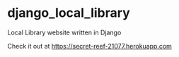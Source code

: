 # django_local_library
Local Library website written in Django

Check it out at https://secret-reef-21077.herokuapp.com
